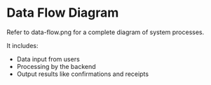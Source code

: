 # Data Flow Diagram

Refer to data-flow.png for a complete diagram of system processes.

It includes:
- Data input from users
- Processing by the backend
- Output results like confirmations and receipts
